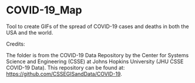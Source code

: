 # COVID-19_Map
Tool to create GIFs of the spread of COVID-19 cases and deaths in both the USA and the world.

Credits:

The folder is from the COVID-19 Data Repository by the Center for Systems Science and Engineering (CSSE) at Johns Hopkins University (JHU CSSE COVID-19 Data). This repository can be found at: https://github.com/CSSEGISandData/COVID-19.
